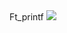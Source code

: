 <td style="text-align:center;">Ft_printf</td> <td> <img src="https://badge42.herokuapp.com/api/project/ghumbert/ft_printf"> </td>
